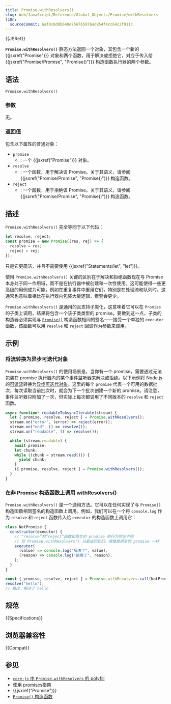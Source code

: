 ```yaml
---
title: Promise.withResolvers()
slug: Web/JavaScript/Reference/Global_Objects/Promise/withResolvers
l10n:
  sourceCommit: 6af0c0d0b640e756765976ad854f4cc64c2f911c
---
```


{{JSRef}}

**`Promise.withResolvers()`** 静态方法返回一个对象，其包含一个新的 {{jsxref("Promise")}} 对象和两个函数，用于解决或拒绝它，对应于传入给 {{jsxref("Promise/Promise", "Promise()")}} 构造函数执行器的两个参数。

## 语法

```js-nolint
Promise.withResolvers()
```

### 参数

无。

### 返回值

包含以下属性的普通对象：

- `promise`
  - : 一个 {{jsxref("Promise")}} 对象。
- `resolve`
  - : 一个函数，用于解决该 Promise。关于其语义，请参阅 {{jsxref("Promise/Promise", "Promise()")}} 构造函数。
- `reject`
  - : 一个函数，用于拒绝该 Promise。关于其语义，请参阅 {{jsxref("Promise/Promise", "Promise()")}} 构造函数。

## 描述

`Promise.withResolvers()` 完全等同于以下代码：

```js
let resolve, reject;
const promise = new Promise((res, rej) => {
  resolve = res;
  reject = rej;
});
```

只是它更简洁，并且不需要使用 {{jsxref("Statements/let", "let")}}。

使用 `Promise.withResolvers()` 关键的区别在于解决和拒绝函数现在与 Promise 本身处于同一作用域，而不是在执行器中被创建和一次性使用。这可能使得一些更高级的用例成为可能，例如在重复事件中重用它们，特别是在处理流和队列时。这通常也意味着相比在执行器内包装大量逻辑，嵌套会更少。

`Promise.withResolvers()` 是通用的且支持子类化，这意味着它可以在 `Promise` 的子类上调用，结果将包含一个该子类类型的 promise。要做到这一点，子类的构造器必须实现与 [`Promise()`](/zh-CN/docs/Web/JavaScript/Reference/Global_Objects/Promise/Promise) 构造函数相同的签名——接受一个单独的 `executor` 函数，该函数可以用 `resolve` 和 `reject` 回调作为参数来调用。

## 示例

### 将流转换为异步可迭代对象

`Promise.withResolvers()` 的使用场景是，当你有一个 promise，需要通过无法包装在 promise 执行器内的某个事件监听器来解决或拒绝。以下示例将 Node.js 的[可读流](https://nodejs.org/api/stream.html#class-streamreadable)转换为[异步可迭代对象](/zh-CN/docs/Web/JavaScript/Reference/Statements/async_function*)。这里的每个 `promise` 代表一个可用的数据批次，每次读取当前批次时，就会为下一个批次创建一个新的 promise。请注意，事件监听器只附加了一次，但实际上每次都调用了不同版本的 `resolve` 和 `reject` 函数。

```js
async function* readableToAsyncIterable(stream) {
  let { promise, resolve, reject } = Promise.withResolvers();
  stream.on("error", (error) => reject(error));
  stream.on("end", () => resolve());
  stream.on("readable", () => resolve());

  while (stream.readable) {
    await promise;
    let chunk;
    while ((chunk = stream.read())) {
      yield chunk;
    }
    ({ promise, resolve, reject } = Promise.withResolvers());
  }
}
```

### 在非 Promise 构造函数上调用 withResolvers()

`Promise.withResolvers()` 是一个通用方法。它可以在任何实现了与 `Promise()` 构造函数相同签名的构造函数上调用。例如，我们可以在一个将 `console.log` 作为 `resolve` 和 `reject` 函数传入给 `executor` 的构造函数上调用它：

```js
class NotPromise {
  constructor(executor) {
    // “resolve”和“reject”函数和原生的 promise 的行为完全不同
    // 但 Promise.withResolvers() 只是返回它们，就像是原生的 promise 一样
    executor(
      (value) => console.log("解决了", value),
      (reason) => console.log("拒绝了", reason),
    );
  }
}

const { promise, resolve, reject } = Promise.withResolvers.call(NotPromise);
resolve("hello");
// 输出：解决了 hello
```

## 规范

{{Specifications}}

## 浏览器兼容性

{{Compat}}

## 参见

- [`core-js` 中 `Promise.withResolvers` 的 polyfill](https://github.com/zloirock/core-js#promisewithresolvers)
- [使用 promises](/zh-CN/docs/Web/JavaScript/Guide/Using_promises)指南
- {{jsxref("Promise")}}
- [`Promise()` 构造函数](/zh-CN/docs/Web/JavaScript/Reference/Global_Objects/Promise/Promise)

